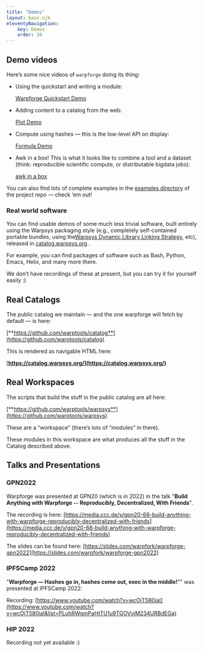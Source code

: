 ```yaml
---
title: "Demos"
layout: base.njk
eleventyNavigation: 
    key: Demos 
    order: 20
---
```

## Demo videos

Here’s some nice videos of `warpforge` doing its thing:

- Using the quickstart and writing a module:
    
    [Warpforge Quickstart Demo](https://asciinema.org/a/ax3iU4aRu17Cx4CG1OYBNCPb6)
    
- Adding content to a catalog from the web:
    
    [Plot Demo](https://asciinema.org/a/XL03vvethmuqnA1iNJx2xDsRD)
    
- Compute using hashes — this is the low-level API on display:
    
    [Formula Demo](https://asciinema.org/a/FY4iYhlEi5m0h78oFYqqvIZYc)
    
- Awk in a box!  This is what it looks like to combine a tool and a dataset (think: reproducible scientific compute, or distributable bigdata jobs):
    
    [awk in a box](https://asciinema.org/a/CqifX73Z2JwDwLOi7DLm5El1h)
    

You can also find lots of complete examples in the [examples directory](https://github.com/warpfork/warpforge/tree/master/examples) of the project repo — check ‘em out!

### Real world software

You can find usable demos of some much less trivial software, built entirely using the Warpsys packaging style (e.g., completely self-contained portable bundles, using the[Warpsys Dynamic Library Linking Strategy](https://www.notion.so/Warpsys-Dynamic-Library-Linking-Strategy-65f91fbd20c349eab8352f4c303445dc), etc), released in [catalog.warpsys.org](http://catalog.warpsys.org) .

For example, you can find packages of software such as Bash, Python, Emacs, Helix, and many more there.

We don’t have recordings of these at present, but you can try it for yourself easily :)

## Real Catalogs

The public catalog we maintain — and the one warpforge will fetch by default — is here:

[**https://github.com/warptools/catalog**](https://github.com/warptools/catalog)

This is rendered as navigable HTML here:

[**https://catalog.warpsys.org/](https://catalog.warpsys.org/)** 

## Real Workspaces

The scripts that build the stuff in the public catalog are all here:

[**https://github.com/warptools/warpsys**](https://github.com/warptools/warpsys)

These are a “workspace” (there’s lots of “modules” in there).

These modules in this workspace are what produces all the stuff in the Catalog described above.

## Talks and Presentations

### GPN2022

Warpforge was presented at GPN20 (which is in 2022) in the talk "**Build Anything with Warpforge -- Reproducibly, Decentralized, With Friends**".

The recording is here: [https://media.ccc.de/v/gpn20-68-build-anything-with-warpforge-reproducibly-decentralized-with-friends](https://media.ccc.de/v/gpn20-68-build-anything-with-warpforge-reproducibly-decentralized-with-friends)

The slides can be found here: [https://slides.com/warpfork/warpforge-gpn2022](https://slides.com/warpfork/warpforge-gpn2022)

### IPFSCamp 2022

"**Warpforge — Hashes go in, hashes come out, exec in the middle!**"" was presented at IPFSCamp 2022:

Recording: [https://www.youtube.com/watch?v=wcOjT580iaI](https://www.youtube.com/watch?v=wcOjT580iaI&list=PLuhRWgmPaHtTU1u9TGOVviM234URBdEGa)

### HIP 2022

Recording not yet available :)
